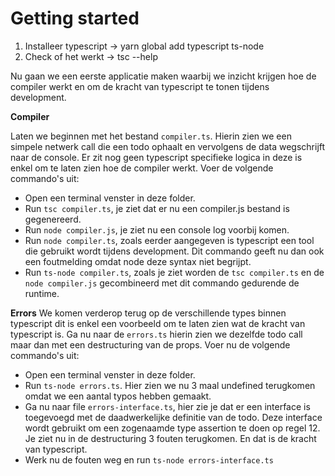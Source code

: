 # Getting started

1. Installeer typescript -> yarn global add typescript ts-node
2. Check of het werkt -> tsc --help

Nu gaan we een eerste applicatie maken waarbij we inzicht krijgen hoe de compiler werkt en om de kracht van typescript te tonen tijdens development.

**Compiler**

Laten we beginnen met het bestand `compiler.ts`. Hierin zien we een simpele netwerk call die een todo ophaalt en vervolgens de data wegschrijft naar de console. Er zit nog geen typescript specifieke logica in deze is enkel om te laten zien hoe de compiler werkt. Voer de volgende commando's uit:

- Open een terminal venster in deze folder.
- Run `tsc compiler.ts`, je ziet dat er nu een compiler.js bestand is gegenereerd.
- Run `node compiler.js`, je ziet nu een console log voorbij komen.
- Run `node compiler.ts`, zoals eerder aangegeven is typescript een tool die gebruikt wordt tijdens development. Dit commando geeft nu dan ook een foutmelding omdat node deze syntax niet begrijpt.
- Run `ts-node compiler.ts`, zoals je ziet worden de `tsc compiler.ts` en de `node compiler.js` gecombineerd met dit commando gedurende de runtime.

**Errors**
We komen verderop terug op de verschillende types binnen typescript dit is enkel een voorbeeld om te laten zien wat de kracht van typescript is. Ga nu naar de `errors.ts` hierin zien we dezelfde todo call maar dan met een destructuring van de props. Voer nu de volgende commando's uit:

- Open een terminal venster in deze folder.
- Run `ts-node errors.ts`. Hier zien we nu 3 maal undefined terugkomen omdat we een aantal typos hebben gemaakt.
- Ga nu naar file `errors-interface.ts`, hier zie je dat er een interface is toegevoegd met de daadwerkelijke definitie van de todo. Deze interface wordt gebruikt om een zogenaamde type assertion te doen op regel 12. Je ziet nu in de destructuring 3 fouten terugkomen. En dat is de kracht van typescript.
- Werk nu de fouten weg en run `ts-node errors-interface.ts`

